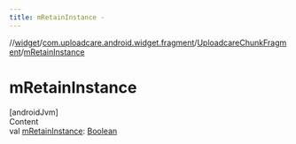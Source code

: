 ```yaml
---
title: mRetainInstance -
---
```

//[widget](../../index.md)/[com.uploadcare.android.widget.fragment](../index.md)/[UploadcareChunkFragment](index.md)/[mRetainInstance](m-retain-instance.md)



# mRetainInstance  
[androidJvm]  
Content  
val [mRetainInstance](m-retain-instance.md): [Boolean](https://kotlinlang.org/api/latest/jvm/stdlib/kotlin/-boolean/index.html)  



